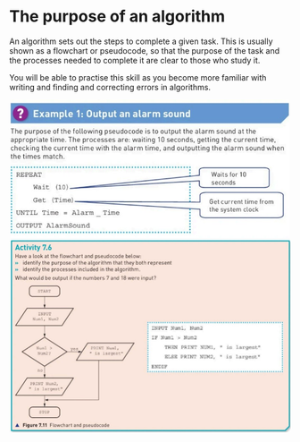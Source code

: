 # The purpose of an algorithm  
An algorithm sets out the steps to complete a given task. This is usually shown as a flowchart or pseudocode, so that the purpose of the task and the processes needed to complete it are clear to those who study it.  

You will be able to practise this skill as you become more familiar with writing and finding and correcting errors in algorithms.  

<div align="center"> 
  <img src="https://github.com/DeniCastro/CompSciAEA/blob/ProgramDevelopmentCycle/Output%20an%20alarm%20sound.jpg?raw=true" alt="Example 1: Output and alarm sound" width="500"> 
</div>  


<div align="center"> 
  <img src="https://github.com/DeniCastro/CompSciAEA/blob/ProgramDevelopmentCycle/Activity%207_6.jpg?raw=true" alt="Activity 7.6" width="900"> 
</div>
